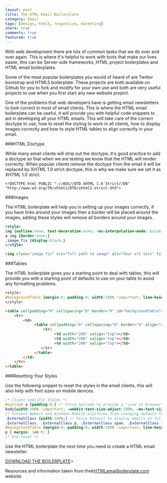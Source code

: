 ```yaml
---
layout: post
title: The HTML Email Boilerplate
category: Email
tags: [design, html5, responsive, marketing]
share: true
comments: true
featured: true
---
```

With web development there are lots of common tasks that we do over and over again. This is where it's helpful to work with tools that make our lives easier, this can be Server-side frameworks, HTML project boilerplates and HTML email boilerplates. 

Some of the most popular boilerplates you would of heard of are Twitter bootstrap and HTML5 boilerplate. These projects are both available on Github for you to fork and modify for your own use and both are very useful projects to use when you first start any new website project.

One of the problems that web developers have is getting email newsletters to look correct in most of email clients. This is where the HTML email boilerplate can be useful, it will provide you with helpful code snippets to aid in developing all your HTML emails. This will take care of the correct doctype to use, how to reset the styling to work in all clients, how to display images correctly and how to style HTML tables to align correctly in your email.


###HTML Doctype

While many email clients will strip out the doctype, it's good practice to add a doctype so that when we are testing we know that the HTML will render correctly. When popular clients remove the doctype from the email it will be replaced by XHTML 1.0 strict doctype, this is why we make sure we set it as XHTML 1.0 strict.

```
<!DOCTYPE html PUBLIC "-//W3C//DTD XHTML 1.0 Strict//EN" "http://www.w3.org/TR/xhtml1/DTD/xhtml1-strict.dtd">
```

###Images

The HTML boilerplate will help you in setting up your images correctly, if you have links around your images then a border will be placed around the images, adding these styles will remove all borders around your images.


```html
<style>
img {outline:none; text-decoration:none; -ms-interpolation-mode: bicubic;} 
a img {border:none;} 
.image_fix {display:block;}
</style>
```


```html
<img class="image_fix" src="full path to image" alt="Your alt text" title="Your title text" width="x" height="x" />
```


###Tables

The HTML boilerplate gives you a starting point to deal with tables, this will provide you with a starting point of defaults to use on your table to avoid any formatting problems.


```css
<style>
#backgroundTable {margin:0; padding:0; width:100% !important; line-height: 100% !important;}
</style>
```

```html
<table cellpadding="0" cellspacing="0" border="0" id="backgroundTable">
    <tr>
        <td>
             <table cellpadding="0" cellspacing="0" border="0" align="center">
                 <tr>
                      <td width="200" valign="top"></td>
                      <td width="200" valign="top"></td>
                      <td width="200" valign="top"></td>
                </tr>
             </table> 
        </td>
    </tr>
</table>
```

###Resetting Your Styles

Use the following snippet to reset the styles in the email clients, this will also help with font sizes on mobile devices.

```css
/* Client-specific Styles */
#outlook a {padding:0;} /* Force Outlook to provide a "view in browser" menu link. */
body{width:100% !important; -webkit-text-size-adjust:100%; -ms-text-size-adjust:100%; margin:0; padding:0;} 
/* Prevent Webkit and Windows Mobile platforms from changing default font sizes, while not breaking desktop design. */ 
.ExternalClass {width:100%;} /* Force Hotmail to display emails at full width */  
.ExternalClass, .ExternalClass p, .ExternalClass span, .ExternalClass font, .ExternalClass td, .ExternalClass div {line-height: 100%;} /* Force Hotmail to display normal line spacing.  More on that: http://www.emailonacid.com/forum/viewthread/43/ */ 
#backgroundTable {margin:0; padding:0; width:100% !important; line-height: 100% !important;}
p { margin: 1em 0; }
/* End reset */
```

Use the HTML boilerplate the next time you need to create a HTML email newsletter.

[DOWNLOAD THE BOILERPLATE](https://github.com/seanpowell/Email-Boilerplate/zipball/master)>


<script src="https://gist.github.com/roachhd/12f0ba1aa6fed83033d8.js"></script>

Resources and information taken from theb[HTMLemailboilerplate.com](http://htmlemailboilerplate.com/) website.
